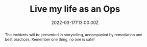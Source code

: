 ---
title: Live my life as an Ops

event: Malt Academy
event_url: https://www.malt-academy.com/malt-academy-all-malt-academies

location: Online

summary: Failure as a source of knowledge. 
abstract: "The incidents will be presented in storytelling, accompanied by remediation and best practices. Remember one thing, no one is safe!"

date: "2022-03-17T13:00:00Z"
date_end: "2022-03-17T14:00:00Z"
all_day: false

publishDate: "2022-02-08T00:00:00Z"

authors: [David Aparicio]
tags: [Cloud, SRE]

featured: false

image:
  caption: 'Image credit: [**Malt Academy**](https://www.malt-academy.com/)'
  focal_point: Right

links:
- name: Video
  url: https://youtu.be/8Tr8xnU_ZHw
- icon: comments
  icon_pack: fas
  name: Feedback
  url: https://openfeedback.io/ccc3T1AYxWjl8tVAOq0x/2022-03-17/RbvD53UfoTpfWE5xmW99
- icon: pencil-alt
  icon_pack: fas
  name: Register
  url: https://app.livestorm.co/malt-community/vis-ma-vie-dops?type=detailed
url_code: ""
url_pdf: ""
url_slides: "talks/MaltAcademy2022_VisMaVieDOps.pdf"
url_video: "https://www.youtube.com/watch?v=8Tr8xnU_ZHw"

slides: ""
projects: []
---